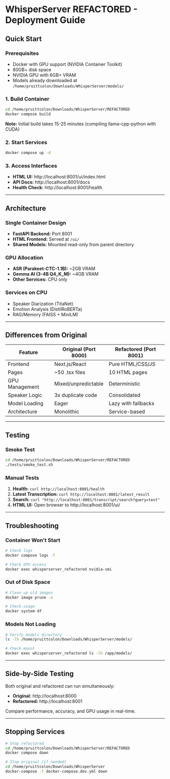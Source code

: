 # WhisperServer REFACTORED - Deployment Guide

## Quick Start

### Prerequisites
- Docker with GPU support (NVIDIA Container Toolkit)
- 80GB+ disk space
- NVIDIA GPU with 6GB+ VRAM
- Models already downloaded at `/home/pruittcolon/Downloads/WhisperServer/models/`

### 1. Build Container
```bash
cd /home/pruittcolon/Downloads/WhisperServer/REFACTORED
docker compose build
```
**Note:** Initial build takes 15-25 minutes (compiling llama-cpp-python with CUDA)

### 2. Start Services
```bash
docker compose up -d
```

### 3. Access Interfaces
- **HTML UI:** http://localhost:8001/ui/index.html
- **API Docs:** http://localhost:8001/docs
- **Health Check:** http://localhost:8001/health

---

## Architecture

### Single Container Design
- **FastAPI Backend:** Port 8001
- **HTML Frontend:** Served at `/ui/`
- **Shared Models:** Mounted read-only from parent directory

### GPU Allocation
- **ASR (Parakeet-CTC-1.1B):** ~2GB VRAM
- **Gemma AI (3-4B Q4_K_M):** ~4GB VRAM
- **Other Services:** CPU only

### Services on CPU
- Speaker Diarization (TitaNet)
- Emotion Analysis (DistilRoBERTa)
- RAG/Memory (FAISS + MiniLM)

---

## Differences from Original

| Feature | Original (Port 8000) | Refactored (Port 8001) |
|---------|---------------------|------------------------|
| Frontend | Next.js/React | Pure HTML/CSS/JS |
| Pages | ~50 .tsx files | 10 HTML pages |
| GPU Management | Mixed/unpredictable | Deterministic |
| Speaker Logic | 3x duplicate code | Consolidated |
| Model Loading | Eager | Lazy with fallbacks |
| Architecture | Monolithic | Service-based |

---

## Testing

### Smoke Test
```bash
cd /home/pruittcolon/Downloads/WhisperServer/REFACTORED
./tests/smoke_test.sh
```

### Manual Tests
1. **Health:** `curl http://localhost:8001/health`
2. **Latest Transcription:** `curl http://localhost:8001/latest_result`
3. **Search:** `curl "http://localhost:8001/transcript/search?query=test"`
4. **HTML UI:** Open browser to http://localhost:8001/ui/

---

## Troubleshooting

### Container Won't Start
```bash
# Check logs
docker compose logs -f

# Check GPU access
docker exec whisperserver_refactored nvidia-smi
```

### Out of Disk Space
```bash
# Clean up old images
docker image prune -a

# Check usage
docker system df
```

### Models Not Loading
```bash
# Verify models directory
ls -lh /home/pruittcolon/Downloads/WhisperServer/models/

# Check mount
docker exec whisperserver_refactored ls -lh /app/models/
```

---

## Side-by-Side Testing

Both original and refactored can run simultaneously:
- **Original:** http://localhost:8000
- **Refactored:** http://localhost:8001

Compare performance, accuracy, and GPU usage in real-time.

---

## Stopping Services

```bash
# Stop refactored
cd /home/pruittcolon/Downloads/WhisperServer/REFACTORED
docker compose down

# Stop original (if needed)
cd /home/pruittcolon/Downloads/WhisperServer
docker-compose -f docker-compose.dev.yml down
```

